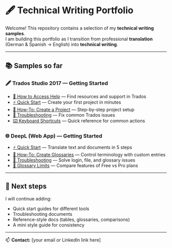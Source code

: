 # 🖋️ Technical Writing Portfolio

Welcome! This repository contains a selection of my **technical writing samples**.  
I am building this portfolio as I transition from professional **translation** (German & Spanish → English) into **technical writing**.  

---

## 📚 Samples so far

### 🖋️ Trados Studio 2017 — Getting Started
- [📘 How to Access Help](how-to-access-help/README.md) — Find resources and support in Trados
- [⚡ Quick Start](trados-getting-started/quick-start.md) — Create your first project in minutes
- [📘 How-To: Create a Project](trados-getting-started/how-to-create-project.md) — Step-by-step project setup
- [🔧 Troubleshooting](trados-getting-started/troubleshooting.md) — Fix common Trados issues
- [⌨️ Keyboard Shortcuts](trados-getting-started/keyboard-shortcuts.md) — Quick reference for common actions

### 🌐 DeepL (Web App) — Getting Started
- [⚡ Quick Start](deepl-getting-started/quick-start.md) — Translate text and documents in 5 steps
- [📘 How-To: Create Glossaries](deepl-getting-started/how-to-use-glossaries.md) — Control terminology with custom entries
- [🔧 Troubleshooting](deepl-getting-started/troubleshooting.md) — Solve login, file, and glossary issues
- [📘 Glossary Limits](deepl-getting-started/glossary-limits.md) — Compare features of Free vs Pro plans

---

## 🌱 Next steps
I will continue adding:
- Quick start guides for different tools  
- Troubleshooting documents  
- Reference-style docs (tables, glossaries, comparisons)  
- A mini style guide for consistency  

---

📫 **Contact:** [your email or LinkedIn link here]
